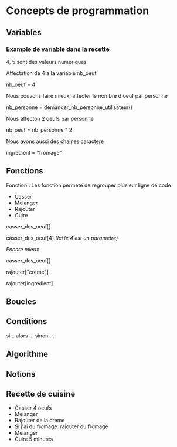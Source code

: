 # Concepts de programmation

## Variables
### Example de variable dans la recette

4, 5 sont des valeurs numeriques

Affectation de 4 a la variable nb_oeuf

nb_oeuf = 4 

Nous pouvons faire mieux, affecter le nombre d'oeuf par personne

nb_personne = demander_nb_personne_utilisateur()

Nous affecton 2 oeufs par personne

nb_oeuf = nb_personne * 2

Nous avons aussi des chaines caractere

ingredient = "fromage"

## Fonctions
Fonction
: Les fonction permete de regrouper plusieur ligne de code
- Casser
- Melanger
- Rajouter
- Cuire

casser_des_oeuf[]

casser_des_oeuf[4] *(Ici le 4 est un parametre)*

*Encore mieux*

casser_des_oeuf[]

rajouter["creme"]

rajouter[ingredient]

## Boucles

## Conditions 
si...
    alors ...
sinon 
    ...
## Algorithme

## Notions

## Recette de cuisine

- Casser 4 oeufs
- Melanger
- Rajouter de la creme
- Si j'ai du fromage: rajouter du fromage
- Melanger
- Cuire 5 minutes